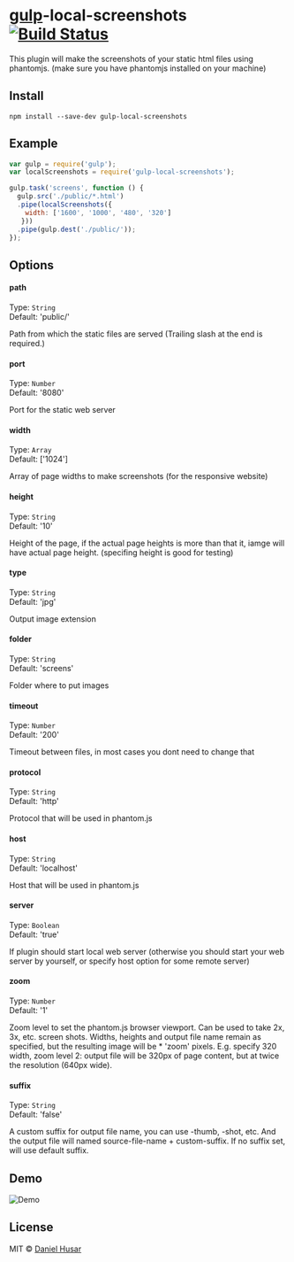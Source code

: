 # [gulp](http://gulpjs.com)-local-screenshots [![Build Status](https://secure.travis-ci.org/danielhusar/gulp-local-screenshots.svg?branch=master)](http://travis-ci.org/danielhusar/gulp-local-screenshots)

This plugin will make the screenshots of your static html files using phantomjs.
(make sure you have phantomjs installed on your machine)


## Install

```
npm install --save-dev gulp-local-screenshots
```

## Example

```javascript
var gulp = require('gulp');
var localScreenshots = require('gulp-local-screenshots');

gulp.task('screens', function () {
  gulp.src('./public/*.html')
  .pipe(localScreenshots({
    width: ['1600', '1000', '480', '320']
   }))
  .pipe(gulp.dest('./public/'));
});
```

## Options


#### path

Type: `String`  
Default: 'public/'

Path from which the static files are served (Trailing slash at the end is required.)


#### port

Type: `Number`  
Default: '8080'

Port for the static web server

#### width

Type: `Array`  
Default: ['1024']

Array of page widths to make screenshots (for the responsive website)

#### height

Type: `String`  
Default: '10'

Height of the page, if the actual page heights is more than that it, iamge will have actual page height.
(specifing height is good for testing)

#### type

Type: `String`  
Default: 'jpg'

Output image extension

#### folder

Type: `String`  
Default: 'screens'

Folder where to put images

#### timeout

Type: `Number`  
Default: '200'

Timeout between files, in most cases you dont need to change that

#### protocol

Type: `String`  
Default: 'http'

Protocol that will be used in phantom.js

#### host

Type: `String`  
Default: 'localhost'

Host that will be used in phantom.js

#### server

Type: `Boolean`  
Default: 'true'

If plugin should start local web server (otherwise you should start your web server by yourself, or specify host option for some remote server)

#### zoom

Type: `Number`  
Default: '1'

Zoom level to set the phantom.js browser viewport. Can be used to take 2x, 3x, etc. screen shots. Widths, heights and output file name remain as specified, but the resulting image will be * 'zoom' pixels. E.g. specify 320 width, zoom level 2: output file will be 320px of page content, but at twice the resolution (640px wide).

#### suffix

Type: `String`  
Default: 'false'

A custom suffix for output file name, you can use -thumb, -shot, etc. And the output file will named source-file-name + custom-suffix. If no suffix set, will use default suffix.

## Demo

![Demo](demo.gif)

## License

MIT © [Daniel Husar](https://github.com/danielhusar)
